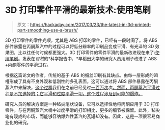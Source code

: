 # 3D 打印零件平滑的最新技术:使用笔刷

> 原文：<https://hackaday.com/2017/03/23/the-latest-in-3d-printed-part-smoothing-use-a-brush/>

3D 打印零件的零件光顺，尤其是 ABS 打印的零件，已经有一段时间了。将 ABS 部件暴露在丙酮蒸汽中的过程可以将低分辨率的印刷品变成平滑、有光泽的 3D 效果图，比以往任何时候都更强大。3D 打印零件的零件平滑的最新改进现在来了:[使用笔刷](http://www.nature.com/articles/srep39852)。发表在*自然*的*科学报告中，*早稻田大学的研究人员用刷子改进了 ABS +丙酮零件的平滑过程。

根据这篇论文的作者，传统的基于 ABS 的细丝印刷有其缺点。由每一层形成的凹槽形成了具有不良外观和低刚性的多孔表面。这可以通过将 ABS 部件暴露在丙酮蒸汽中来解决，[这个过程](http://hackaday.com/2013/03/23/smoothing-3d-prints-with-acetone-vapor/)我们在之前已经见过[一百万次](http://hackaday.com/2015/05/16/ultrasonic-misting-vapor-polisher-for-3d-printed-parts/)次[。然而，丙酮蒸汽平滑过程是不加选择的；它平滑和过度平滑一切，这个过程涉及到可能的爆炸。](http://hackaday.com/2013/02/26/giving-3d-printed-parts-a-shiny-smooth-finish/)

研究人员的解决方案是一种毡尖笔状设备，它可以选择性地将丙酮应用于 3D 打印零件。与在丙酮蒸汽大桶中过度平滑的打印相比，更多的细节被保留。此外，毡尖笔有现成的市场，而能够容纳爆炸性蒸汽的瓦罐却没有。因此，这是一项很容易商业化的研究。
